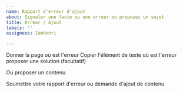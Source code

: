 ```yaml
---
name: Rapport d'erreur d'ajout
about: Signaler une faute ou une erreur ou proposez un sujet
title: Erreur / Ajout
labels: ''
assignees: IamHenri

---
```


Donner la page où est l'erreur
Copier l'élément de texte où est l'erreur
proposer une solution (facultatif)

Ou proposer un contenu

Soumettre votre rapport d'erreur ou demande d'ajout de contenu
